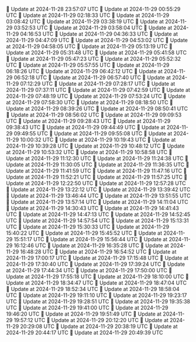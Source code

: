 🔄 Update at 2024-11-28 23:57:07 UTC
🔄 Update at 2024-11-29 00:55:29 UTC
🔄 Update at 2024-11-29 02:18:33 UTC
🔄 Update at 2024-11-29 03:08:42 UTC
🔄 Update at 2024-11-29 03:38:19 UTC
🔄 Update at 2024-11-29 03:52:53 UTC
🔄 Update at 2024-11-29 03:58:04 UTC
🔄 Update at 2024-11-29 04:16:53 UTC
🔄 Update at 2024-11-29 04:36:33 UTC
🔄 Update at 2024-11-29 04:47:09 UTC
🔄 Update at 2024-11-29 04:53:02 UTC
🔄 Update at 2024-11-29 04:58:05 UTC
🔄 Update at 2024-11-29 05:13:19 UTC
🔄 Update at 2024-11-29 05:31:48 UTC
🔄 Update at 2024-11-29 05:41:58 UTC
🔄 Update at 2024-11-29 05:47:23 UTC
🔄 Update at 2024-11-29 05:52:32 UTC
🔄 Update at 2024-11-29 05:57:55 UTC
🔄 Update at 2024-11-29 06:18:26 UTC
🔄 Update at 2024-11-29 06:42:12 UTC
🔄 Update at 2024-11-29 06:52:18 UTC
🔄 Update at 2024-11-29 06:57:40 UTC
🔄 Update at 2024-11-29 07:12:29 UTC
🔄 Update at 2024-11-29 07:28:17 UTC
🔄 Update at 2024-11-29 07:37:11 UTC
🔄 Update at 2024-11-29 07:42:59 UTC
🔄 Update at 2024-11-29 07:48:19 UTC
🔄 Update at 2024-11-29 07:53:24 UTC
🔄 Update at 2024-11-29 07:58:30 UTC
🔄 Update at 2024-11-29 08:18:50 UTC
🔄 Update at 2024-11-29 08:39:26 UTC
🔄 Update at 2024-11-29 08:50:41 UTC
🔄 Update at 2024-11-29 08:56:02 UTC
🔄 Update at 2024-11-29 09:09:53 UTC
🔄 Update at 2024-11-29 09:28:43 UTC
🔄 Update at 2024-11-29 09:38:43 UTC
🔄 Update at 2024-11-29 09:44:49 UTC
🔄 Update at 2024-11-29 09:49:55 UTC
🔄 Update at 2024-11-29 09:55:08 UTC
🔄 Update at 2024-11-29 10:00:32 UTC
🔄 Update at 2024-11-29 10:19:43 UTC
🔄 Update at 2024-11-29 10:39:28 UTC
🔄 Update at 2024-11-29 10:48:12 UTC
🔄 Update at 2024-11-29 10:53:32 UTC
🔄 Update at 2024-11-29 10:58:58 UTC
🔄 Update at 2024-11-29 11:12:30 UTC
🔄 Update at 2024-11-29 11:24:38 UTC
🔄 Update at 2024-11-29 11:30:05 UTC
🔄 Update at 2024-11-29 11:36:35 UTC
🔄 Update at 2024-11-29 11:41:59 UTC
🔄 Update at 2024-11-29 11:47:16 UTC
🔄 Update at 2024-11-29 11:52:21 UTC
🔄 Update at 2024-11-29 11:57:25 UTC
🔄 Update at 2024-11-29 12:22:50 UTC
🔄 Update at 2024-11-29 12:57:28 UTC
🔄 Update at 2024-11-29 13:22:12 UTC
🔄 Update at 2024-11-29 13:39:42 UTC
🔄 Update at 2024-11-29 13:46:44 UTC
🔄 Update at 2024-11-29 13:51:55 UTC
🔄 Update at 2024-11-29 13:57:14 UTC
🔄 Update at 2024-11-29 14:11:04 UTC
🔄 Update at 2024-11-29 14:30:43 UTC
🔄 Update at 2024-11-29 14:41:43 UTC
🔄 Update at 2024-11-29 14:47:13 UTC
🔄 Update at 2024-11-29 14:52:45 UTC
🔄 Update at 2024-11-29 14:57:54 UTC
🔄 Update at 2024-11-29 15:13:31 UTC
🔄 Update at 2024-11-29 15:30:33 UTC
🔄 Update at 2024-11-29 15:40:22 UTC
🔄 Update at 2024-11-29 15:45:52 UTC
🔄 Update at 2024-11-29 15:51:17 UTC
🔄 Update at 2024-11-29 15:56:44 UTC
🔄 Update at 2024-11-29 16:12:46 UTC
🔄 Update at 2024-11-29 16:35:28 UTC
🔄 Update at 2024-11-29 16:48:28 UTC
🔄 Update at 2024-11-29 16:54:52 UTC
🔄 Update at 2024-11-29 17:00:17 UTC
🔄 Update at 2024-11-29 17:15:48 UTC
🔄 Update at 2024-11-29 17:30:40 UTC
🔄 Update at 2024-11-29 17:39:24 UTC
🔄 Update at 2024-11-29 17:44:34 UTC
🔄 Update at 2024-11-29 17:50:00 UTC
🔄 Update at 2024-11-29 17:55:18 UTC
🔄 Update at 2024-11-29 18:10:00 UTC
🔄 Update at 2024-11-29 18:34:47 UTC
🔄 Update at 2024-11-29 18:47:04 UTC
🔄 Update at 2024-11-29 18:52:34 UTC
🔄 Update at 2024-11-29 18:58:04 UTC
🔄 Update at 2024-11-29 19:11:10 UTC
🔄 Update at 2024-11-29 19:23:17 UTC
🔄 Update at 2024-11-29 19:28:51 UTC
🔄 Update at 2024-11-29 19:35:38 UTC
🔄 Update at 2024-11-29 19:41:00 UTC
🔄 Update at 2024-11-29 19:46:20 UTC
🔄 Update at 2024-11-29 19:51:49 UTC
🔄 Update at 2024-11-29 19:57:12 UTC
🔄 Update at 2024-11-29 20:12:20 UTC
🔄 Update at 2024-11-29 20:29:08 UTC
🔄 Update at 2024-11-29 20:38:19 UTC
🔄 Update at 2024-11-29 20:44:17 UTC
🔄 Update at 2024-11-29 20:49:39 UTC
